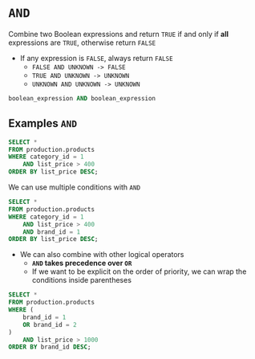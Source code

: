 # `AND`

Combine two Boolean expressions and return `TRUE` if and only if **all** expressions are `TRUE`, otherwise return `FALSE`

- If any expression is `FALSE`, always return `FALSE`
  - `FALSE AND UNKNOWN -> FALSE`
  - `TRUE AND UNKNOWN -> UNKNOWN`
  - `UNKNOWN AND UNKNOWN -> UNKNOWN`

```sql
boolean_expression AND boolean_expression
```

## Examples `AND`

```sql
SELECT *
FROM production.products
WHERE category_id = 1
    AND list_price > 400
ORDER BY list_price DESC;
```

We can use multiple conditions with `AND`

```sql
SELECT *
FROM production.products
WHERE category_id = 1
    AND list_price > 400
    AND brand_id = 1
ORDER BY list_price DESC;
```

- We can also combine with other logical operators
  - **`AND` takes precedence over `OR`**
  - If we want to be explicit on the order of priority, we can wrap the conditions inside parentheses

```sql
SELECT *
FROM production.products
WHERE (
    brand_id = 1 
    OR brand_id = 2
)
    AND list_price > 1000
ORDER BY brand_id DESC;
```
